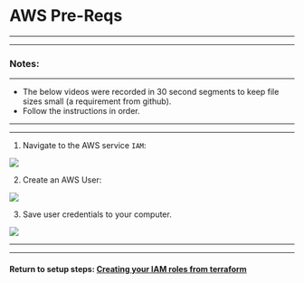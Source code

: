 #  AWS Pre-Reqs

---
---
### Notes:
---

*  The below videos were recorded in 30 second segments to keep file sizes small (a requirement from github).
*  Follow the instructions in order.

---
---

1.  Navigate to the AWS service `IAM`:

![](./images/nav2usersLarge.gif)


2.  Create an AWS User:

![](./images/createUserLarge.gif)

3. Save user credentials to your computer.

![](./images/saveCredLarge.gif)

---
---

####  Return to setup steps:  [Creating your IAM roles from terraform](https://github.com/tlepple/horizon-public/blob/master/aws_readme.md)

